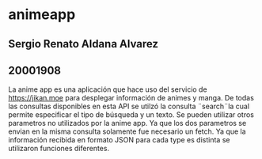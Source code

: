 # animeapp
## Sergio Renato Aldana Alvarez
## 20001908

La anime app es una aplicación que hace uso del servicio de https://jikan.moe para desplegar información de animes y manga.
De todas las consultas disponibles en esta API se utilzó la consulta ¨search¨la cual permite especificar el tipo de búsqueda y un texto. Se pueden utilizar otros parametros no utilizados por la anime app.
Ya que los dos parametros se envian en la misma consulta solamente fue necesario un fetch.
Ya que la información recibida en formato JSON para cada type es distinta se utilizaron funciones diferentes.
